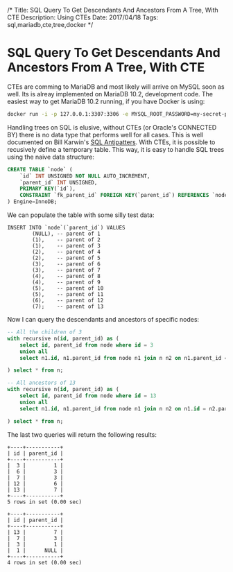 /*
Title: SQL Query To Get Descendants And Ancestors From A Tree, With CTE
Description: Using CTEs
Date: 2017/04/18
Tags: sql,mariadb,cte,tree,docker
*/

# SQL Query To Get Descendants And Ancestors From A Tree, With CTE

CTEs are comming to MariaDB and most likely will arrive on MySQL soon as well.
Its is alreay implemented on MariaDB 10.2, development code. The easiest way to
get MariaDB 10.2 running, if you have Docker is using:

```bash
docker run -i -p 127.0.0.1:3307:3306 -e MYSQL_ROOT_PASSWORD=my-secret-pw -t cytopia/mariadb-10.2
```

Handling trees on SQL is elusive, without CTEs (or Oracle's CONNECTED BY) there
is no data type that performs well for all cases. This is well documented on 
Bill Karwin's [SQL Antipatters](https://pragprog.com/book/bksqla/sql-antipatterns).
With CTEs, it is possible to recusively define a temporary table. This way, it
is easy to handle SQL trees using the naive data structure:

```sql
CREATE TABLE `node` (
    `id` INT UNSIGNED NOT NULL AUTO_INCREMENT,
    `parent_id` INT UNSIGNED,
    PRIMARY KEY(`id`),
    CONSTRAINT `fk_parent_id` FOREIGN KEY(`parent_id`) REFERENCES `node`(`id`)
) Engine=InnoDB;
```

We can populate the table with some silly test data:

```
INSERT INTO `node`(`parent_id`) VALUES
        (NULL), -- parent of 1
        (1),    -- parent of 2
        (1),    -- parent of 3
        (2),    -- parent of 4
        (2),    -- parent of 5
        (3),    -- parent of 6
        (3),    -- parent of 7
        (4),    -- parent of 8
        (4),    -- parent of 9
        (5),    -- parent of 10
        (5),    -- parent of 11
        (6),    -- parent of 12
        (7);    -- parent of 13
```

Now I can query the descendants and ancestors of specific nodes:


```sql
-- All the children of 3
with recursive n(id, parent_id) as (
    select id, parent_id from node where id = 3
    union all
    select n1.id, n1.parent_id from node n1 join n n2 on n1.parent_id = n2.id

) select * from n;

-- All ancestors of 13
with recursive n(id, parent_id) as (
    select id, parent_id from node where id = 13
    union all
    select n1.id, n1.parent_id from node n1 join n n2 on n1.id = n2.parent_id

) select * from n;
```

The last two queries will return the following results:

```
+----+-----------+
| id | parent_id |
+----+-----------+
|  3 |         1 |
|  6 |         3 |
|  7 |         3 |
| 12 |         6 |
| 13 |         7 |
+----+-----------+
5 rows in set (0.00 sec)

+----+-----------+
| id | parent_id |
+----+-----------+
| 13 |         7 |
|  7 |         3 |
|  3 |         1 |
|  1 |      NULL |
+----+-----------+
4 rows in set (0.00 sec)
```
